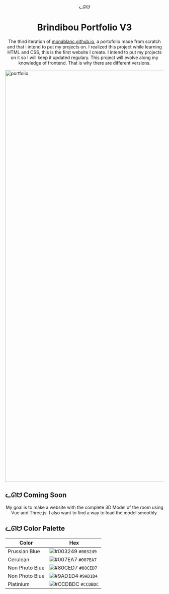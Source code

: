 <p align="center">
  ᓚᘏᗢ
</p>
<h1 align="center">
  Brindibou Portfolio V3
</h1>
<p align="center">
  The third iteration of <a href="https://monablanc.github.io/" target="_blank">monablanc.github.io</a>, a portofolio made from scratch and that i intend to put my projects on. I realized this project while learning HTML and CSS, this is the first website I create. I intend to put my projects on it so I will keep it updated regulary. This project will evolve along my knowledge of frontend. That is why there are different versions.
</p>

<img width="1306" alt="portfolio" src="https://github.com/MonaBlanc/MonaBlanc.github.io/blob/main/images/room_kim.png?raw=true">

## ᓚᘏᗢ Coming Soon

<p align="center">
  My goal is to make a website with the complete 3D Model of the room using Vue and Three.js.
  I also want to find a way to load the model smoothly.
</p>

## ᓚᘏᗢ Color Palette

| Color          | Hex                                                                |
| -------------- | ------------------------------------------------------------------ |
| Prussian Blue  | ![#003249](https://via.placeholder.com/10/003249?text=+) `#003249` |
| Cerulean       | ![#007EA7](https://via.placeholder.com/10/007EA7?text=+) `#007EA7` |
| Non Photo Blue | ![#80CED7](https://via.placeholder.com/10/80CED7?text=+) `#80CED7` |
| Non Photo Blue | ![#9AD1D4](https://via.placeholder.com/10/9AD1D4?text=+) `#9AD1D4` |
| Platinium      | ![#CCDBDC](https://via.placeholder.com/10/CCDBDC?text=+) `#CCDBDC` |
